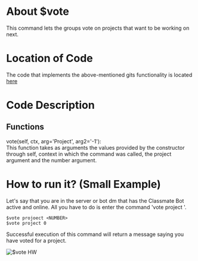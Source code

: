 # About $vote
This command lets the groups vote on projects that want to be working on next.

# Location of Code
The code that implements the above-mentioned gits functionality is located [here](https://github.com/War-Keeper/ClassMateBot/blob/main/cogs/voting.py)

# Code Description
## Functions
vote(self, ctx, arg='Project', arg2='-1'): <br>
This function takes as arguments the values provided by the constructor through self, context in which the command was called, the project argument and the number argument.

# How to run it? (Small Example)
Let's say that you are in the server or bot dm that has the Classmate Bot active and online. All you have to do is 
enter the command 'vote project <number>'.
```
$vote projoect <NUMBER>
$vote project 0
```
Successful execution of this command will return a message saying you have voted for a project.

![$vote HW](https://github.com/War-Keeper/ClassMateBot/blob/main/data/media/vote.gif)
